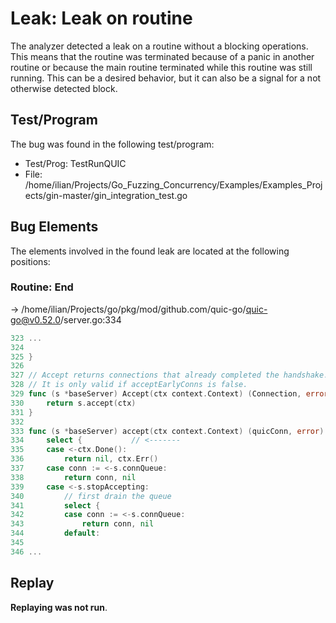 # Leak: Leak on routine

The analyzer detected a leak on a routine without a blocking operations.
This means that the routine was terminated because of a panic in another routine or because the main routine terminated while this routine was still running.
This can be a desired behavior, but it can also be a signal for a not otherwise detected block.

## Test/Program
The bug was found in the following test/program:

- Test/Prog: TestRunQUIC
- File: /home/ilian/Projects/Go_Fuzzing_Concurrency/Examples/Examples_Projects/gin-master/gin_integration_test.go

## Bug Elements
The elements involved in the found leak are located at the following positions:

###  Routine: End
-> /home/ilian/Projects/go/pkg/mod/github.com/quic-go/quic-go@v0.52.0/server.go:334
```go
323 ...
324 
325 }
326 
327 // Accept returns connections that already completed the handshake.
328 // It is only valid if acceptEarlyConns is false.
329 func (s *baseServer) Accept(ctx context.Context) (Connection, error) {
330 	return s.accept(ctx)
331 }
332 
333 func (s *baseServer) accept(ctx context.Context) (quicConn, error) {
334 	select {           // <-------
335 	case <-ctx.Done():
336 		return nil, ctx.Err()
337 	case conn := <-s.connQueue:
338 		return conn, nil
339 	case <-s.stopAccepting:
340 		// first drain the queue
341 		select {
342 		case conn := <-s.connQueue:
343 			return conn, nil
344 		default:
345 
346 ...
```


## Replay
**Replaying was not run**.

